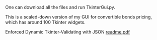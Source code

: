 One can download all the files and run TkinterGui.py.

This is a scaled-down version of my GUI for convertible bonds pricing, which has around 100 Tkinter widgets.

Enforced Dynamic Tkinter-Validating with JSON
[readme.pdf](https://github.com/user-attachments/files/18387596/readme.pdf)
